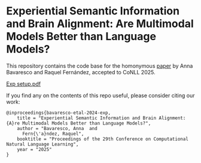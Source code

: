 # Experiential Semantic Information and Brain Alignment: Are Multimodal Models Better than Language Models?

This repository contains the code base for the homonymous [paper](https://arxiv.org/abs/2504.00942) by Anna Bavaresco and Raquel Fernández, accepted to CoNLL 2025.

[Exp setup.pdf](https://github.com/user-attachments/files/20706615/Exp.setup.pdf)


If you find any on the contents of this repo useful, please consider citing our work:

```
@inproceedings{bavaresco-etal-2024-exp,
    title = "Experiential Semantic Information and Brain Alignment: {A}re Multimodal Models Better than Language Models?",
    author = "Bavaresco, Anna  and
      Fern{\'a}ndez, Raquel",
    booktitle = "Proceedings of the 29th Conference on Computational Natural Language Learning",
    year = "2025"
}

```
